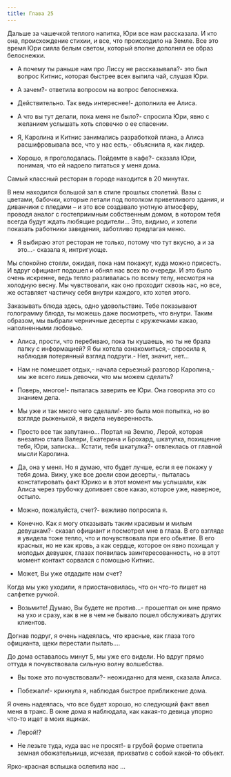 ```yaml
---
title: Глава 25
---
```


Дальше за чашечкой теплого напитка, Юри все нам рассказала. И кто она, происхождение стихии, и все, что происходило на
Земле. Все это время Юри сияла белым светом, который вполне дополнял ее образ белоснежки.

- А почему ты раньше нам про Лиссу не рассказывала?- это был вопрос Китнис, которая быстрее всех выпила чай, слушая Юри.

- А зачем?- ответила вопросом на вопрос белоснежка.

- Действительно. Так ведь интереснее!- дополнила ее Алиса.

- А что вы тут делали, пока меня не было?- спросила Юри, явно с желанием услышать хоть словечко о ее спасении.

- Я, Каролина и Китнис занимались разработкой плана, а Алиса расшифровывала все, что у нас есть,- объяснила я, как
  лидер.

- Хорошо, я проголодалась. Пойдемте в кафе?- сказала Юри, понимая, что ей надоело питаться у меня дома.

Самый классный ресторан в городе находится в 20 минутах.

В нем находился большой зал в стиле прошлых столетий. Вазы с цветами, бабочки, которые летали под потолком приветливого
здания, и диванчики с пледами – и это все создавало уютную атмосферу, проводя аналог с гостеприимным собственным домом,
в котором тебя всегда будут ждать любящие родители… Это, видимо, и хотели показать работники заведения, заботливо
предлагая меню.

- Я выбираю этот ресторан не только, потому что тут вкусно, а и за это…- сказала я, интригующе.

Мы спокойно стояли, ожидая, пока нам покажут, куда можно присесть. И вдруг официант подошел и обнял нас всех по очереди.
И это было очень искренне, ведь тепло разливалась по всему телу, несмотря на холодную весну. Мы чувствовали, как оно
проходит сквозь нас, но все, же оставляет частичку себя внутри каждого, кто хотел этого.

Заказывать блюда здесь, одно удовольствие. Тебе показывают голограмму блюда, ты можешь даже посмотреть, что внутри.
Таким образом, мы выбрали черничные десерты с кружечками какао, наполненными любовью.

- Алиса, прости, что перебиваю, пока ты кушаешь, но ты не брала папку с информацией? Я бы хотела ознакомиться,- спросила
  я, наблюдая потерянный взгляд подруги.- Нет, значит, нет…

- Нам не помешает отдых,- начала серьезный разговор Каролина,- мы же всего лишь девочки, что мы можем сделать?

- Поверь, многое!- пыталась заверить ее Юри. Она говорила это со знанием дела.

- Мы уже и так много чего сделали!- это была моя попытка, но во взгляде рыженькой, я видела неуверенность.

- Просто все так запутанно… Портал на Землю, Лерой, которая внезапно стала Валери, Екатерина и Брохард, шкатулка,
  похищение тебя, Юри, записка… Кстати, тебя шкатулка?- отвлеклась от главной мысли Каролина.

- Да, она у меня. Но я думаю, что будет лучше, если я ее покажу у тебя дома. Вижу, уже все доели свои десерты,- пыталась
  констатировать факт Юрико и в этот момент мы услышали, как Алиса через трубочку допивает свое какао, которое уже,
  наверное, остыло.

- Можно, пожалуйста, счет?- вежливо попросила я.

- Конечно. Как я могу отказывать таким красивым и милым девушкам?- сказал официант и посмотрел мне в глаза. В его
  взгляде я увидела тоже тепло, что и почувствовала при его обьятие. В его красных, но не как кровь, а как сердце,
  которое он явно похищал у молодых девушек, глазах появилась заинтересованность, но в этот момент контакт сорвался с
  помощью Китнис.

- Может, Вы уже отдадите нам счет?

Когда мы уже уходили, я приостановилась, что он что-то пишет на салфетке ручкой.

- Возьмите! Думаю, Вы будете не против…- прошептал он мне прямо на ухо и сразу, как в не в чем не бывало пошел
  обслуживать других клиентов.

Догнав подруг, я очень надеялась, что красные, как глаза того официанта, щеки перестали пылать….

До дома оставалось минут 5, мы уже его видели. Но вдруг прямо оттуда я почувствовала сильную волну волшебства.

- Вы тоже это почувствовали?- неожиданно для меня, сказала Алиса.

- Побежали!- крикнула я, наблюдая быстрое приближение дома.

Я очень надеялась, что все будет хорошо, но следующий факт ввел меня в транс. В окне дома я наблюдала, как какая-то
девица упорно что-то ищет в моих ящиках.

- Лерой!?

- Не лезьте туда, куда вас не просят!- в грубой форме ответила земная обожательница, исчезая, прихватив с собой какой-то
  объект.

Ярко-красная вспышка ослепила нас …
